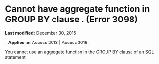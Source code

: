 
# Cannot have aggregate function in GROUP BY clause <clause>. (Error 3098)

 **Last modified:** December 30, 2015

 _ **Applies to:** Access 2013 | Access 2016_

You cannot use an aggregate function in the GROUP BY clause of an SQL statement.

